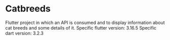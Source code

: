 # Catbreeds

Flutter project in which an API is consumed and to display information about cat breeds and some details of it.
Specific flutter version: 3.16.5
Specific dart version: 3.2.3
